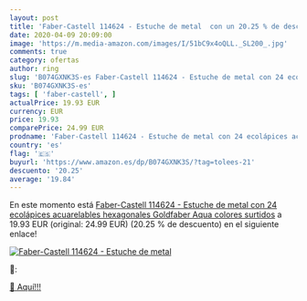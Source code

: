 ```yaml
---
layout: post
title: 'Faber-Castell 114624 - Estuche de metal  con un 20.25 % de descuento'
date: 2020-04-09 20:09:00
image: 'https://m.media-amazon.com/images/I/51bC9x4oQLL._SL200_.jpg'
comments: true
category: ofertas
author: ring
slug: 'B074GXNK3S-es Faber-Castell 114624 - Estuche de metal con 24 ecolápices...'
sku: 'B074GXNK3S-es'
tags: [ 'faber-castell', ]
actualPrice: 19.93 EUR
currency: EUR
price: 19.93
comparePrice: 24.99 EUR
prodname: 'Faber-Castell 114624 - Estuche de metal con 24 ecolápices acuarelables hexagonales Goldfaber Aqua  colores surtidos'
country: 'es'
flag: '🇪🇸'
buyurl: 'https://www.amazon.es/dp/B074GXNK3S/?tag=tolees-21'
descuento: '20.25'
average: '19.84'
---
```


En este momento está [Faber-Castell 114624 - Estuche de metal con 24 ecolápices acuarelables hexagonales Goldfaber Aqua  colores surtidos](https://www.amazon.es/dp/B074GXNK3S/?tag=tolees-21) a 19.93 EUR (original: 24.99 EUR) (20.25 %  de descuento) en el siguiente enlace!

[![Faber-Castell 114624 - Estuche de metal ](https://m.media-amazon.com/images/I/51bC9x4oQLL._SL200_.jpg)](https://www.amazon.es/dp/B074GXNK3S/?tag=tolees-21)

🔎:


[🛒 Aquí!!!](https://www.amazon.es/dp/B074GXNK3S/?tag=tolees-21)
